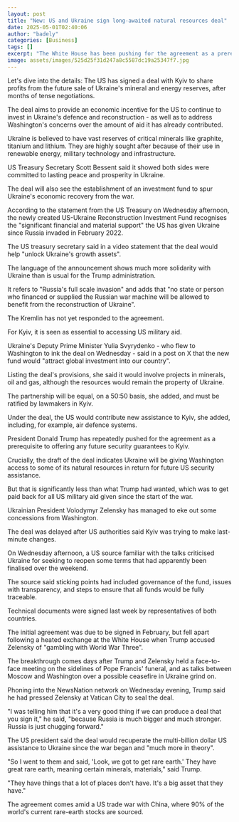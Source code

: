 ```yaml
---
layout: post
title: "New: US and Ukraine sign long-awaited natural resources deal"
date: 2025-05-01T02:40:06
author: "badely"
categories: [Business]
tags: []
excerpt: "The White House has been pushing for the agreement as a prerequisite for further military assistance."
image: assets/images/525d25f31d247a8c5587dc19a25347f7.jpg
---
```


Let's dive into the details: The US has signed a deal with Kyiv to share profits from the future sale of Ukraine's mineral and energy reserves, after months of tense negotiations.

The deal aims to provide an economic incentive for the US to continue to invest in Ukraine's defence and reconstruction - as well as to address Washington's concerns over the amount of aid it has already contributed. 

Ukraine is believed to have vast reserves of critical minerals like graphite, titanium and lithium. They are highly sought after because of their use in renewable energy, military technology and infrastructure.

US Treasury Secretary Scott Bessent said it showed both sides were committed to lasting peace and prosperity in Ukraine. 

The deal will also see the establishment of an investment fund to spur Ukraine's economic recovery from the war. 

According to the statement from the US Treasury on Wednesday afternoon, the newly created US-Ukraine Reconstruction Investment Fund recognises the "significant financial and material support" the US has given Ukraine since Russia invaded in February 2022. 

The US treasury secretary said in a video statement that the deal would help "unlock Ukraine's growth assets".

The language of the announcement shows much more solidarity with Ukraine than is usual for the Trump administration.

It refers to "Russia's full scale invasion" and adds that "no state or person who financed or supplied the Russian war machine will be allowed to benefit from the reconstruction of Ukraine".

The Kremlin has not yet responded to the agreement.

For Kyiv, it is seen as essential to accessing US military aid.

Ukraine's Deputy Prime Minister Yulia Svyrydenko - who flew to Washington to ink the deal on Wednesday - said in a post on X that the new fund would "attract global investment into our country". 

Listing the deal's provisions, she said it would involve projects in minerals, oil and gas, although the resources would remain the property of Ukraine.

The partnership will be equal, on a 50:50 basis, she added, and must be ratified by lawmakers in Kyiv.

Under the deal, the US would contribute new assistance to Kyiv, she added, including, for example, air defence systems.

President Donald Trump has repeatedly pushed for the agreement as a prerequisite to offering any future security guarantees to Kyiv. 

Crucially, the draft of the deal indicates Ukraine will be giving Washington access to some of its natural resources in return for future US security assistance.

But that is significantly less than what Trump had wanted, which was to get paid back for all US military aid given since the start of the war.

Ukrainian President Volodymyr Zelensky has managed to eke out some concessions from Washington.

The deal was delayed after US authorities said Kyiv was trying to make last-minute changes. 

On Wednesday afternoon, a US source familiar with the talks criticised Ukraine for seeking to reopen some terms that had apparently been finalised over the weekend.

The source said sticking points had included governance of the fund, issues with transparency, and steps to ensure that all funds would be fully traceable.

Technical documents were signed last week by representatives of both countries.

The initial agreement was due to be signed in February, but fell apart following a heated exchange at the White House when Trump accused Zelensky of "gambling with World War Three". 

The breakthrough comes days after Trump and Zelensky held a face-to-face meeting on the sidelines of Pope Francis' funeral, and as talks between Moscow and Washington over a possible ceasefire in Ukraine grind on.

Phoning into the NewsNation network on Wednesday evening, Trump said he had pressed Zelensky at Vatican City to seal the deal.

"I was telling him that it's a very good thing if we can produce a deal that you sign it," he said, "because Russia is much bigger and much stronger. Russia is just chugging forward."

The US president said the deal would recuperate the multi-billion dollar US assistance to Ukraine since the war began and "much more in theory".

"So I went to them and said, 'Look, we got to get rare earth.' They have great rare earth, meaning certain minerals, materials," said Trump.

"They have things that a lot of places don't have. It's a big asset that they have."

The agreement comes amid a US trade war with China, where 90% of the world's current rare-earth stocks are sourced.

